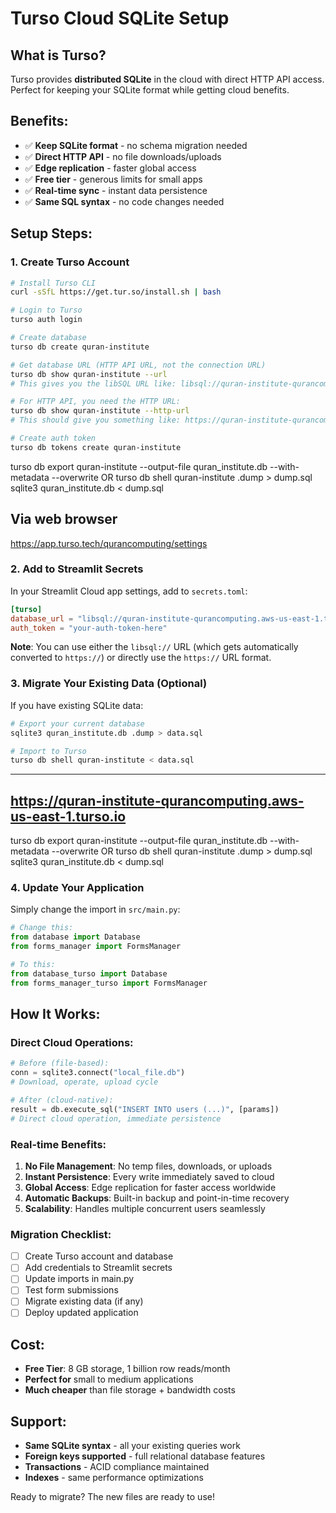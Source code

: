 # Turso Cloud SQLite Setup

## What is Turso?
Turso provides **distributed SQLite** in the cloud with direct HTTP API access. Perfect for keeping your SQLite format while getting cloud benefits.

## Benefits:
- ✅ **Keep SQLite format** - no schema migration needed
- ✅ **Direct HTTP API** - no file downloads/uploads
- ✅ **Edge replication** - faster global access
- ✅ **Free tier** - generous limits for small apps
- ✅ **Real-time sync** - instant data persistence
- ✅ **Same SQL syntax** - no code changes needed

## Setup Steps:

### 1. Create Turso Account
```bash
# Install Turso CLI
curl -sSfL https://get.tur.so/install.sh | bash

# Login to Turso
turso auth login

# Create database
turso db create quran-institute

# Get database URL (HTTP API URL, not the connection URL)
turso db show quran-institute --url
# This gives you the libSQL URL like: libsql://quran-institute-qurancomputing.aws-us-east-1.turso.io

# For HTTP API, you need the HTTP URL:
turso db show quran-institute --http-url
# This should give you something like: https://quran-institute-qurancomputing.aws-us-east-1.turso.io

# Create auth token
turso db tokens create quran-institute
```

turso db export quran-institute --output-file quran_institute.db --with-metadata --overwrite 
OR
turso db shell quran-institute .dump > dump.sql
sqlite3 quran_institute.db < dump.sql

## Via web browser
https://app.turso.tech/qurancomputing/settings


### 2. Add to Streamlit Secrets
In your Streamlit Cloud app settings, add to `secrets.toml`:

```toml
[turso]
database_url = "libsql://quran-institute-qurancomputing.aws-us-east-1.turso.io"
auth_token = "your-auth-token-here"
```

**Note**: You can use either the `libsql://` URL (which gets automatically converted to `https://`) or directly use the `https://` URL format.

### 3. Migrate Your Existing Data (Optional)
If you have existing SQLite data:

```bash
# Export your current database
sqlite3 quran_institute.db .dump > data.sql

# Import to Turso
turso db shell quran-institute < data.sql
```

----------------------

 https://quran-institute-qurancomputing.aws-us-east-1.turso.io
------------------------

turso db export quran-institute --output-file quran_institute.db --with-metadata --overwrite 
OR
turso db shell quran-institute .dump > dump.sql
sqlite3 quran_institute.db < dump.sql


### 4. Update Your Application
Simply change the import in `src/main.py`:

```python
# Change this:
from database import Database
from forms_manager import FormsManager

# To this:
from database_turso import Database
from forms_manager_turso import FormsManager
```

## How It Works:

### Direct Cloud Operations:
```python
# Before (file-based):
conn = sqlite3.connect("local_file.db")
# Download, operate, upload cycle

# After (cloud-native):
result = db.execute_sql("INSERT INTO users (...)", [params])
# Direct cloud operation, immediate persistence
```

### Real-time Benefits:
1. **No File Management**: No temp files, downloads, or uploads
2. **Instant Persistence**: Every write immediately saved to cloud
3. **Global Access**: Edge replication for faster access worldwide
4. **Automatic Backups**: Built-in backup and point-in-time recovery
5. **Scalability**: Handles multiple concurrent users seamlessly

### Migration Checklist:
- [ ] Create Turso account and database
- [ ] Add credentials to Streamlit secrets
- [ ] Update imports in main.py
- [ ] Test form submissions
- [ ] Migrate existing data (if any)
- [ ] Deploy updated application

## Cost:
- **Free Tier**: 8 GB storage, 1 billion row reads/month
- **Perfect for** small to medium applications
- **Much cheaper** than file storage + bandwidth costs

## Support:
- **Same SQLite syntax** - all your existing queries work
- **Foreign keys supported** - full relational database features
- **Transactions** - ACID compliance maintained
- **Indexes** - same performance optimizations

Ready to migrate? The new files are ready to use! 